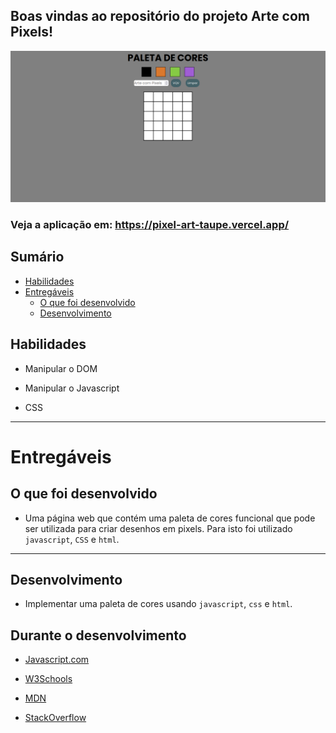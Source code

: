 ## Boas vindas ao repositório do projeto Arte com Pixels!

<img src="./pixel-art.png" alt="Pixel Art project" />

### Veja a aplicação em: https://pixel-art-taupe.vercel.app/

## Sumário

- [Habilidades](#habilidades)
- [Entregáveis](#entregáveis)
  - [O que foi desenvolvido](#o-que-deverá-ser-desenvolvido)
  - [Desenvolvimento](#desenvolvimento)

## Habilidades

- Manipular o DOM

- Manipular o Javascript

- CSS

---

# Entregáveis

## O que foi desenvolvido

- Uma página web que contém uma paleta de cores funcional que pode ser utilizada para criar desenhos em pixels. Para isto foi utilizado `javascript`, `CSS` e `html`.

---

## Desenvolvimento

- Implementar uma paleta de cores usando `javascript`, `css` e `html`.

## Durante o desenvolvimento

  * [Javascript.com](http://javascript.com/)

  * [W3Schools](https://www.w3schools.com/js/default.asp)

  * [MDN](https://developer.mozilla.org/pt-BR/docs/Web/JavaScript)

  * [StackOverflow](https://pt.stackoverflow.com/questions/tagged/javascript)